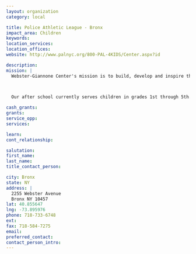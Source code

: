 ```yaml
---
layout: organization
category: local

title: Police Athletic League - Bronx
impact_area: Children
keywords: 
location_services: 
location_offices: 
website: http://www.palnyc.org/800-PAL-4KIDS/Center.aspx?id

description: 
mission: |
  Webster-Giannone Center's mission is to build, develop and inspire the leaders of tomorrow. By helping with the development of character, self-pride, responsibilities and creativity every child will be provided with endless possibilities to express themselves through art, recreation and socialization.

  

  Our after school currently serves children in grades 1st through 5th. Children receive homework assistance, academic enrichment, arts & crafts, recreation, dance and game room. Our youth also participate in Center, Borough and City-wide events where they learn the importance of sportsmanship and teamwork.

cash_grants: 
grants: 
service_opp: 
services: 

learn: 
cont_relationship: 

salutation: 
first_name: 
last_name: 
title_contact_person: 

city: Bronx
state: NY
address: |
  2255 Webster Avenue  
  Bronx NY 10457
lat: 40.855647
lng: -73.895976
phone: 718-733-6748
ext: 
fax: 718-584-7275
email: 
preferred_contact: 
contact_person_intro: 
---
```

